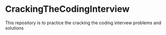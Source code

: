 # CrackingTheCodingInterview
This repository is to practice the cracking the coding intervew problems and solutions
